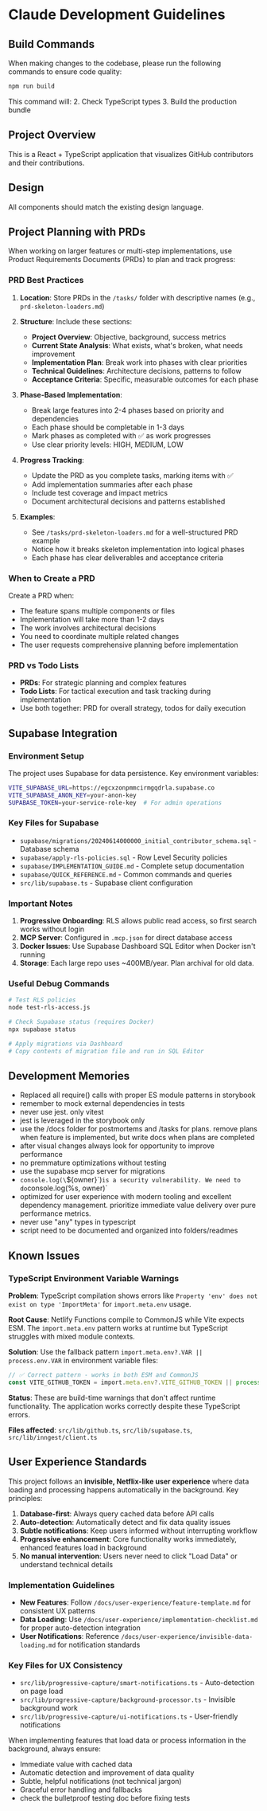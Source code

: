 # Claude Development Guidelines

## Build Commands

When making changes to the codebase, please run the following commands to ensure code quality:

```bash
npm run build
```

This command will:
2. Check TypeScript types
3. Build the production bundle

## Project Overview

This is a React + TypeScript application that visualizes GitHub contributors and their contributions.

## Design
All components should match the existing design language.

## Project Planning with PRDs

When working on larger features or multi-step implementations, use Product Requirements Documents (PRDs) to plan and track progress:

### PRD Best Practices

1. **Location**: Store PRDs in the `/tasks/` folder with descriptive names (e.g., `prd-skeleton-loaders.md`)

2. **Structure**: Include these sections:
   - **Project Overview**: Objective, background, success metrics
   - **Current State Analysis**: What exists, what's broken, what needs improvement
   - **Implementation Plan**: Break work into phases with clear priorities
   - **Technical Guidelines**: Architecture decisions, patterns to follow
   - **Acceptance Criteria**: Specific, measurable outcomes for each phase

3. **Phase-Based Implementation**: 
   - Break large features into 2-4 phases based on priority and dependencies
   - Each phase should be completable in 1-3 days
   - Mark phases as completed with ✅ as work progresses
   - Use clear priority levels: HIGH, MEDIUM, LOW

4. **Progress Tracking**:
   - Update the PRD as you complete tasks, marking items with ✅
   - Add implementation summaries after each phase
   - Include test coverage and impact metrics
   - Document architectural decisions and patterns established

5. **Examples**:
   - See `/tasks/prd-skeleton-loaders.md` for a well-structured PRD example
   - Notice how it breaks skeleton implementation into logical phases
   - Each phase has clear deliverables and acceptance criteria

### When to Create a PRD

Create a PRD when:
- The feature spans multiple components or files
- Implementation will take more than 1-2 days
- The work involves architectural decisions
- You need to coordinate multiple related changes
- The user requests comprehensive planning before implementation

### PRD vs Todo Lists

- **PRDs**: For strategic planning and complex features
- **Todo Lists**: For tactical execution and task tracking during implementation
- Use both together: PRD for overall strategy, todos for daily execution

## Supabase Integration

### Environment Setup

The project uses Supabase for data persistence. Key environment variables:

```bash
VITE_SUPABASE_URL=https://egcxzonpmmcirmgqdrla.supabase.co
VITE_SUPABASE_ANON_KEY=your-anon-key
SUPABASE_TOKEN=your-service-role-key  # For admin operations
```

### Key Files for Supabase

- `supabase/migrations/20240614000000_initial_contributor_schema.sql` - Database schema
- `supabase/apply-rls-policies.sql` - Row Level Security policies
- `supabase/IMPLEMENTATION_GUIDE.md` - Complete setup documentation
- `supabase/QUICK_REFERENCE.md` - Common commands and queries
- `src/lib/supabase.ts` - Supabase client configuration

### Important Notes

1. **Progressive Onboarding**: RLS allows public read access, so first search works without login
2. **MCP Server**: Configured in `.mcp.json` for direct database access
3. **Docker Issues**: Use Supabase Dashboard SQL Editor when Docker isn't running
4. **Storage**: Each large repo uses ~400MB/year. Plan archival for old data.

### Useful Debug Commands

```bash
# Test RLS policies
node test-rls-access.js

# Check Supabase status (requires Docker)
npx supabase status

# Apply migrations via Dashboard
# Copy contents of migration file and run in SQL Editor
```

## Development Memories

- Replaced all require() calls with proper ES module patterns in storybook
- remember to mock external dependencies in tests
- never use jest. only vitest
- jest is leveraged in the storybook only
- use the /docs folder for postmortems and /tasks for plans. remove plans when feature is implemented, but write docs when plans are completed
- after visual changes always look for opportunity to improve performance
- no premmature optimizations without testing
- use the supabase mcp server for migrations
- `console.log(\`${owner}\`)` is a security vulnerability. We need to do `console.log(%s, owner)`
- optimized for user experience with modern tooling and excellent dependency management. prioritize immediate value delivery over pure performance metrics.
- never use "any" types in typescript
- script need to be documented and organized into folders/readmes

## Known Issues

### TypeScript Environment Variable Warnings

**Problem**: TypeScript compilation shows errors like `Property 'env' does not exist on type 'ImportMeta'` for `import.meta.env` usage.

**Root Cause**: Netlify Functions compile to CommonJS while Vite expects ESM. The `import.meta.env` pattern works at runtime but TypeScript struggles with mixed module contexts.

**Solution**: Use the fallback pattern `import.meta.env?.VAR || process.env.VAR` in environment variable files:

```typescript
// ✅ Correct pattern - works in both ESM and CommonJS
const VITE_GITHUB_TOKEN = import.meta.env?.VITE_GITHUB_TOKEN || process.env.VITE_GITHUB_TOKEN;
```

**Status**: These are build-time warnings that don't affect runtime functionality. The application works correctly despite these TypeScript errors.

**Files affected**: `src/lib/github.ts`, `src/lib/supabase.ts`, `src/lib/inngest/client.ts`

## User Experience Standards

This project follows an **invisible, Netflix-like user experience** where data loading and processing happens automatically in the background. Key principles:

1. **Database-first**: Always query cached data before API calls
2. **Auto-detection**: Automatically detect and fix data quality issues
3. **Subtle notifications**: Keep users informed without interrupting workflow
4. **Progressive enhancement**: Core functionality works immediately, enhanced features load in background
5. **No manual intervention**: Users never need to click "Load Data" or understand technical details

### Implementation Guidelines

- **New Features**: Follow `/docs/user-experience/feature-template.md` for consistent UX patterns
- **Data Loading**: Use `/docs/user-experience/implementation-checklist.md` for proper auto-detection integration
- **User Notifications**: Reference `/docs/user-experience/invisible-data-loading.md` for notification standards

### Key Files for UX Consistency
- `src/lib/progressive-capture/smart-notifications.ts` - Auto-detection on page load
- `src/lib/progressive-capture/background-processor.ts` - Invisible background work
- `src/lib/progressive-capture/ui-notifications.ts` - User-friendly notifications

When implementing features that load data or process information in the background, always ensure:
- Immediate value with cached data
- Automatic detection and improvement of data quality
- Subtle, helpful notifications (not technical jargon)
- Graceful error handling and fallbacks
- check the bulletproof testing doc before fixing tests